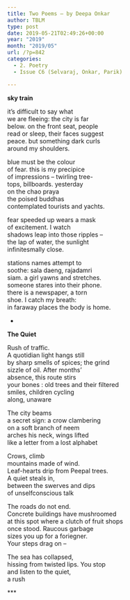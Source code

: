 ```yaml
---
title: Two Poems – by Deepa Onkar
author: TBLM
type: post
date: 2019-05-21T02:49:26+00:00
year: "2019"
month: "2019/05"
url: /?p=842
categories:
  - 2. Poetry
  - Issue C6 (Selvaraj, Onkar, Parik)

---
```

**sky train**

it’s difficult to say what  
we are fleeing: the city is far  
below. on the front seat, people  
read or sleep, their faces suggest  
peace. but something dark curls  
around my shoulders.

blue must be the colour  
of fear. this is my precipice  
of impressions – twirling tree-  
tops, billboards. yesterday  
on the chao praya  
the poised buddhas  
contemplated tourists and yachts.

fear speeded up wears a mask  
of excitement. I watch  
shadows leap into those ripples –  
the lap of water, the sunlight  
infinitesmally close.

stations names attempt to  
soothe: sala daeng, rajadamri  
siam. a girl yawns and stretches.  
someone stares into their phone.  
there is a newspaper, a torn  
shoe. I catch my breath:  
in faraway places the body is home.

*

**The Quiet**

Rush of traffic.  
A quotidian light hangs still  
by sharp smells of spices; the grind  
sizzle of oil. After months’  
absence, this route stirs  
your bones : old trees and their filtered  
smiles, children cycling  
along, unaware

The city beams  
a secret sign: a crow clambering  
on a soft branch of neem  
arches his neck, wings lifted  
like a letter from a lost alphabet

Crows, climb  
mountains made of wind.  
Leaf-hearts drip from Peepal trees.  
A quiet steals in,  
between the swerves and dips  
of unselfconscious talk

The roads do not end.  
Concrete buildings have mushroomed  
at this spot where a clutch of fruit shops  
once stood. Raucous garbage  
sizes you up for a foriegner.  
Your steps drag on –

The sea has collapsed,  
hissing from twisted lips. You stop  
and listen to the quiet,  
a rush

\***